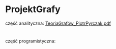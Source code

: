 # ProjektGrafy
 część analityczna:
[TeoriaGrafów_PiotrPyrczak.pdf](https://github.com/ppiotrekp/ProjektGrafy/files/6571897/TeoriaGrafow_PiotrPyrczak.pdf)
#
część programistyczna:

